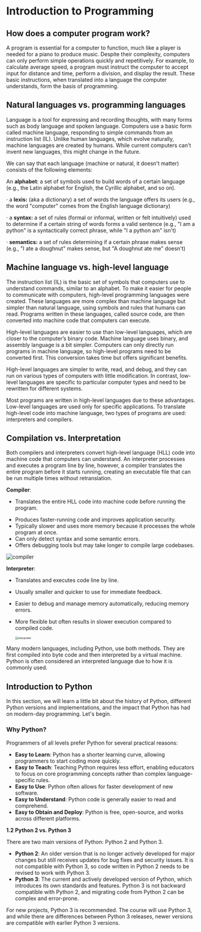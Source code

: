 # **Introduction to Programming**

 

## How does a computer program work?

A program is essential for a computer to function, much like a player is needed for a piano to produce music. Despite their complexity, computers can only perform simple operations quickly and repetitively. For example, to calculate average speed, a program must instruct the computer to accept input for distance and time, perform a division, and display the result. These basic instructions, when translated into a language the computer understands, form the basis of programming.

## Natural languages vs. programming languages

Language is a tool for expressing and recording thoughts, with many forms such as body language and spoken language. Computers use a basic form called machine language, responding to simple commands from an instruction list (IL). Unlike human languages, which evolve naturally, machine languages are created by humans. While current computers can't invent new languages, this might change in the future.

We can say that each language (machine or natural, it doesn't matter) consists of the following elements:

An **alphabet**: a set of symbols used to build words of a certain language (e.g., the Latin alphabet for English, the Cyrillic alphabet, and so on).

 

·    a **lexis:** (aka a dictionary) a set of words the language offers its users (e.g., the word "computer" comes from the English language dictionary)

 

·    a **syntax:** a set of rules (formal or informal, written or felt intuitively) used to determine if a certain string of words forms a valid sentence (e.g., "I am a python" is a syntactically correct phrase, while "I a python am" isn't)

 

·    **semantics:** a set of rules determining if a certain phrase makes sense (e.g., "I ate a doughnut" makes sense, but "A doughnut ate me" doesn't)

 

## Machine language vs. high-level language

The instruction list (IL) is the basic set of symbols that computers use to understand commands, similar to an alphabet. To make it easier for people to communicate with computers, high-level programming languages were created. These languages are more complex than machine language but simpler than natural language, using symbols and rules that humans can read. Programs written in these languages, called source code, are then converted into machine code that computers can execute.

High-level languages are easier to use than low-level languages, which are closer to the computer’s binary code. Machine language uses binary, and assembly language is a bit simpler. Computers can only directly run programs in machine language, so high-level programs need to be converted first. This conversion takes time but offers significant benefits.

High-level languages are simpler to write, read, and debug, and they can run on various types of computers with little modification. In contrast, low-level languages are specific to particular computer types and need to be rewritten for different systems.

Most programs are written in high-level languages due to these advantages. Low-level languages are used only for specific applications. To translate high-level code into machine language, two types of programs are used: interpreters and compilers.

## Compilation vs. Interpretation

Both compilers and interpreters convert high-level language (HLL) code into machine code that computers can understand. An interpreter processes and executes a program line by line, however, a compiler translates the entire program before it starts running, creating an executable file that can be run multiple times without retranslation.

**Compiler**:

* Translates the entire HLL code into machine code before running the program.

- Produces faster-running code and improves application security.
- Typically slower and uses more memory because it processes the whole program at once.
- Can only detect syntax and some semantic errors.
- Offers debugging tools but may take longer to compile large codebases.

![compiler](C:\Zahraa\SN1-Notes\Images\compiler.png)

**Interpreter**:

- Translates and executes code line by line.

- Usually smaller and quicker to use for immediate     feedback.

- Easier to debug and manage memory automatically, reducing     memory errors.

- More flexible but often results in slower execution     compared to compiled code.

  

  <img src="C:\Zahraa\SN1-Notes\Images\interpreter.png" alt="interpreter" style="zoom:50%;" />

Many modern languages, including Python, use both methods. They are first compiled into byte code and then interpreted by a virtual machine. Python is often considered an interpreted language due to how it is commonly used.

## Introduction to Python

In this section, we will learn a little bit about the history of Python, different Python versions and implementations, and the impact that Python has had on modern-day programming. Let's begin.

 

### Why Python?

Programmers of all levels prefer Python for several practical reasons:

- **Easy to Learn**:     Python has a shorter learning curve, allowing programmers to start coding     more quickly.
- **Easy to Teach**:     Teaching Python requires less effort, enabling educators to focus on core     programming concepts rather than complex language-specific rules.
- **Easy to Use**:     Python often allows for faster development of new software.
- **Easy to Understand**:     Python code is generally easier to read and comprehend.
- **Easy to Obtain and Deploy**: Python is free, open-source, and works across     different platforms.

**1.2**    **Python 2 vs. Python 3**

There are two main versions of Python: Python 2 and Python 3.

- **Python 2**:     An older version that is no longer actively developed for major changes     but still receives updates for bug fixes and security issues. It is not     compatible with Python 3, so code written in Python 2 needs to be revised     to work with Python 3.
- **Python 3**:     The current and actively developed version of Python, which introduces its     own standards and features. Python 3 is not backward compatible with     Python 2, and migrating code from Python 2 can be complex and error-prone.

For new projects, Python 3 is recommended. The course will use Python 3, and while there are differences between Python 3 releases, newer versions are compatible with earlier Python 3 versions. 



 